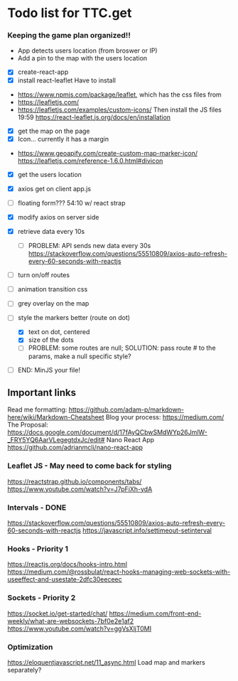 # Todo list for TTC.get
### Keeping the game plan organized!!

* App detects users location (from broswer or IP)
* Add a pin to the map with the users location 

* [x] create-react-app
* [x] install react-leaflet
Have to install
* https://www.npmjs.com/package/leaflet, which has the css files from 
* https://leafletjs.com/
* https://leafletjs.com/examples/custom-icons/
Then install the JS files  19:59
https://react-leaflet.js.org/docs/en/installation 
* [x] get the map on the page
* [x] Icon... currently it has a margin
* https://www.geoapify.com/create-custom-map-marker-icon/
https://leafletjs.com/reference-1.6.0.html#divicon
* [x] get the users location
* [x] axios get on client app.js
* [ ] floating form??? 54:10 w/ react strap
* [x] modify axios on server side
* [x] retrieve data every 10s
  * [ ] PROBLEM: API sends new data every 30s
https://stackoverflow.com/questions/55510809/axios-auto-refresh-every-60-seconds-with-reactjs
* [ ] turn on/off routes
* [ ] animation transition css
* [ ] grey overlay on the map
* [ ] style the markers better (route on dot)
  * [x] text on dot, centered
  * [x] size of the dots
  * [ ] PROBLEM: some routes are null; SOLUTION: pass route # to the params, make a null specific style?
* [ ] END: MinJS your file!


## Important links
Read me formatting: https://github.com/adam-p/markdown-here/wiki/Markdown-Cheatsheet
Blog your process: https://medium.com/
The Proposal: https://docs.google.com/document/d/17fAyQCbwSMdWYp26JmlW-_FRY5YQ6AarVLegegtdxJc/edit#
Nano React App https://github.com/adrianmcli/nano-react-app

### Leaflet JS - May need to come back for styling
https://reactstrap.github.io/components/tabs/
https://www.youtube.com/watch?v=J7pFiXh-ydA

### Intervals - DONE
https://stackoverflow.com/questions/55510809/axios-auto-refresh-every-60-seconds-with-reactjs
https://javascript.info/settimeout-setinterval

### Hooks - Priority 1 
https://reactjs.org/docs/hooks-intro.html
https://medium.com/@rossbulat/react-hooks-managing-web-sockets-with-useeffect-and-usestate-2dfc30eeceec

### Sockets  - Priority 2
https://socket.io/get-started/chat/
https://medium.com/front-end-weekly/what-are-websockets-7bf0e2e1af2
https://www.youtube.com/watch?v=ggVsXljT0MI

### Optimization
https://eloquentjavascript.net/11_async.html
Load map and markers separately?